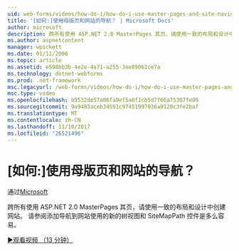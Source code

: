 ```yaml
---
uid: web-forms/videos/how-do-i/how-do-i-use-master-pages-and-site-navigation
title: '[如何:]使用母版页和网站的导航？ | Microsoft Docs'
author: microsoft
description: 跨所有使用 ASP.NET 2.0 MasterPages 其页，请使用一致的布局和设计中创建网站。 请参阅向网站添加导航是多么容易...
ms.author: aspnetcontent
manager: wpickett
ms.date: 01/11/2006
ms.topic: article
ms.assetid: e598bb3b-4e2e-4a71-a255-3ee89061ce7a
ms.technology: dotnet-webforms
ms.prod: .net-framework
msc.legacyurl: /web-forms/videos/how-do-i/how-do-i-use-master-pages-and-site-navigation
msc.type: video
ms.openlocfilehash: b9532de57a06fa9ef5a0f1cb5d7f66a75307fe99
ms.sourcegitcommit: 9a9483aceb34591c97451997036a9120c3fe2baf
ms.translationtype: MT
ms.contentlocale: zh-CN
ms.lasthandoff: 11/10/2017
ms.locfileid: "26521496"
---
```

<a name="how-do-i-use-master-pages-and-site-navigation"></a>[如何:]使用母版页和网站的导航？
====================
通过[Microsoft](https://github.com/microsoft)

跨所有使用 ASP.NET 2.0 MasterPages 其页，请使用一致的布局和设计中创建网站。 请参阅添加导航到网站使用的新的树视图和 SiteMapPath 控件是多么容易。

[&#9654;观看视频 （13 分钟）](https://channel9.msdn.com/Blogs/ASP-NET-Site-Videos/how-do-i-use-master-pages-and-site-navigation)
